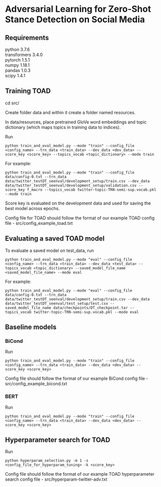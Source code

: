 # Adversarial Learning for Zero-Shot Stance Detection on Social Media

## Requirements
python 3.7.6 <br/>
transformers 3.4.0 <br/>
pytorch 1.5.1 <br/>
numpy 1.18.1 <br/>
pandas 1.0.3 <br/>
scipy 1.4.1


## Training TOAD
cd src/ 

Create folder data and within it create a folder named resources. 

In data/resources, place pretrained GloVe word embeddings and topic dictionary (which maps topics in training data to indices).

Run 
```angular2html
python train_and_eval_model.py --mode "train" --config_file <config_name> --trn_data <train_data> --dev_data <dev_data> --score_key <score_key> --topics_vocab <topic_dictionary> --mode train 
```
For example:
```angular2html
python train_and_eval_model.py --mode "train" --config_file data/config-0.txt --trn_data data/twitter_testDT_seenval/development_setup/train.csv --dev_data data/twitter_testDT_seenval/development_setup/validation.csv --score_key f_macro --topics_vocab twitter-topic-TRN-semi-sup.vocab.pkl --mode train 
```
Score key is evaluated on the development data and used for saving the best model across epochs.

Config file for TOAD should follow the format of our example TOAD config file - src/config_example_toad.txt

## Evaluating a saved TOAD model
To evaluate a saved model on test_data, run 
```angular2html
python train_and_eval_model.py --mode "eval" --config_file <config_name> --trn_data <train_data> --dev_data <test_data> --topics_vocab <topic_dictionary> --saved_model_file_name <saved_model_file_name> --mode eval 
```

For example:
```angular2html
python train_and_eval_model.py --mode "eval" --config_file data/config-0.txt --trn_data data/twitter_testDT_seenval/development_setup/train.csv --dev_data data/twitter_testDT_seenval/test_setup/test.csv --saved_model_file_name data/checkpoints/DT_checkpoint.tar --topics_vocab twitter-topic-TRN-semi-sup.vocab.pkl --mode eval 
```

## Baseline models
### BiCond
Run
```angular2html
python train_and_eval_model.py --mode "train" --config_file <config_name> --trn_data <train_data> --dev_data <dev_data> --score_key <score_key>
```

Config file should follow the format of our example BiCond config file - src/config_example_bicond.txt
### BERT
Run
```angular2html
python train_and_eval_model.py --mode "train" --config_file <config_name> --trn_data <train_data> --dev_data <dev_data> --score_key <score_key>
```

## Hyperparameter search for TOAD
Run
```angular2html
python hyperparam_selection.py -m 1 -s <config_file_for_hyperparam_tuning> -k <score_key>
```

Config file should follow the format of our example TOAD hyperparameter search config file -  src/hyperparam-twitter-adv.txt



